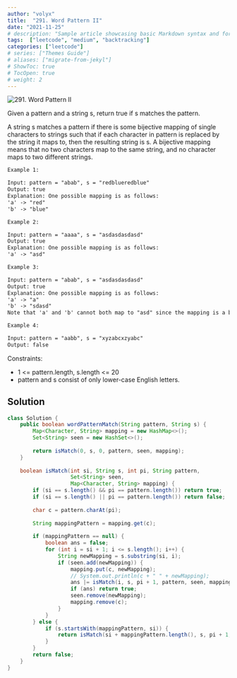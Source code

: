 ```yaml
---
author: "volyx"
title:  "291. Word Pattern II"
date: "2021-11-25"
# description: "Sample article showcasing basic Markdown syntax and formatting for HTML elements."
tags:  ["leetcode", "medium", "backtracking"]
categories: ["leetcode"]
# series: ["Themes Guide"]
# aliases: ["migrate-from-jekyl"]
# ShowToc: true
# TocOpen: true
# weight: 2
---
```


![291. Word Pattern II](https://leetcode.com/problems/word-pattern-ii/)

Given a pattern and a string s, return true if s matches the pattern.

A string s matches a pattern if there is some bijective mapping of single characters to strings such that if each character in pattern is replaced by the string it maps to, then the resulting string is s. A bijective mapping means that no two characters map to the same string, and no character maps to two different strings.

```txt
Example 1:

Input: pattern = "abab", s = "redblueredblue"
Output: true
Explanation: One possible mapping is as follows:
'a' -> "red"
'b' -> "blue"

Example 2:

Input: pattern = "aaaa", s = "asdasdasdasd"
Output: true
Explanation: One possible mapping is as follows:
'a' -> "asd"

Example 3:

Input: pattern = "abab", s = "asdasdasdasd"
Output: true
Explanation: One possible mapping is as follows:
'a' -> "a"
'b' -> "sdasd"
Note that 'a' and 'b' cannot both map to "asd" since the mapping is a bijection.

Example 4:

Input: pattern = "aabb", s = "xyzabcxzyabc"
Output: false
```

Constraints:

- 1 <= pattern.length, s.length <= 20
- pattern and s consist of only lower-case English letters.

## Solution

```java
class Solution {
    public boolean wordPatternMatch(String pattern, String s) {
        Map<Character, String> mapping = new HashMap<>();
        Set<String> seen = new HashSet<>();
        
        return isMatch(0, s, 0, pattern, seen, mapping);
    }
    
    boolean isMatch(int si, String s, int pi, String pattern,
                    Set<String> seen,
                    Map<Character, String> mapping) {
        if (si == s.length() && pi == pattern.length()) return true;
        if (si == s.length() || pi == pattern.length()) return false;
        
        char c = pattern.charAt(pi);
        
        String mappingPattern = mapping.get(c);
        
        if (mappingPattern == null) {
            boolean ans = false;
            for (int i = si + 1; i <= s.length(); i++) {
                String newMapping = s.substring(si, i);
                if (seen.add(newMapping)) {
                    mapping.put(c, newMapping);
                    // System.out.println(c + " " + newMapping);
                    ans |= isMatch(i, s, pi + 1, pattern, seen, mapping);
                    if (ans) return true;
                    seen.remove(newMapping);
                    mapping.remove(c);
                }
            }
        } else {
            if (s.startsWith(mappingPattern, si)) {
                return isMatch(si + mappingPattern.length(), s, pi + 1, pattern, seen, mapping);
            }
        }
        return false;
    }
}
```
